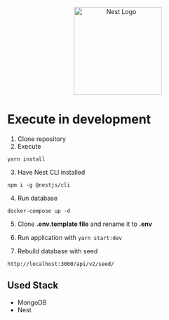 <p align="center">
  <a href="http://nestjs.com/" target="blank"><img src="https://nestjs.com/img/logo-small.svg" width="200" alt="Nest Logo" /></a>
</p>

# Execute in development

1. Clone repository
2. Execute
```
yarn install
```
3. Have Nest CLI installed

```
npm i -g @nestjs/cli
```

4. Run database
```
docker-compose up -d
```

5. Clone __.env.template file__ and rename it to __.env__ 

6. Run application with ```yarn start:dev```

7. Rebuild database with seed
```
http://localhost:3000/api/v2/seed/
```

## Used Stack
* MongoDB
* Nest